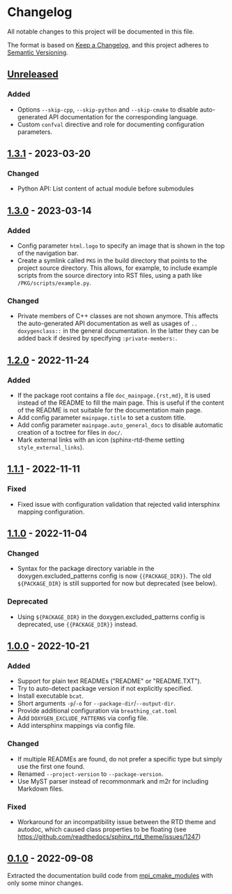 # Changelog
All notable changes to this project will be documented in this file.

The format is based on [Keep a Changelog](https://keepachangelog.com/en/1.0.0/),
and this project adheres to [Semantic Versioning](https://semver.org/spec/v2.0.0.html).

## [Unreleased]
### Added
- Options `--skip-cpp`, `--skip-python` and `--skip-cmake` to disable
  auto-generated API documentation for the corresponding language.
- Custom `confval` directive and role for documenting configuration parameters.


## [1.3.1] - 2023-03-20
### Changed
- Python API: List content of actual module before submodules


## [1.3.0] - 2023-03-14
### Added
- Config parameter `html.logo` to specify an image that is shown in the top of
  the navigation bar.
- Create a symlink called `PKG` in the build directory that points to the project source
  directory.  This allows, for example, to include example scripts from the source
  directory into RST files, using a path like `/PKG/scripts/example.py`.

### Changed
- Private members of C++ classes are not shown anymore.  This affects the
  auto-generated API documentation as well as usages of `.. doxygenclass::` in
  the general documentation.  In the latter they can be added back if desired by
  specifying `:private-members:`.


## [1.2.0] - 2022-11-24
### Added
- If the package root contains a file `doc_mainpage.{rst,md}`, it is used instead of the
  README to fill the main page.  This is useful if the content of the README is not
  suitable for the documentation main page.
- Add config parameter `mainpage.title` to set a custom title.
- Add config parameter `mainpage.auto_general_docs` to disable automatic creation of a
  toctree for files in `doc/`.
- Mark external links with an icon (sphinx-rtd-theme setting `style_external_links`).

## [1.1.1] - 2022-11-11
### Fixed
- Fixed issue with configuration validation that rejected valid intersphinx mapping
  configuration.


## [1.1.0] - 2022-11-04
### Changed
- Syntax for the package directory variable in the doxygen.excluded_patterns
  config is now `{{PACKAGE_DIR}}`.  The old `${PACKAGE_DIR}` is still supported
  for now but deprecated (see below).

### Deprecated
- Using `${PACKAGE_DIR}` in the doxygen.excluded_patterns config is deprecated,
  use `{{PACKAGE_DIR}}` instead.


## [1.0.0] - 2022-10-21
### Added
- Support for plain text READMEs ("README" or "README.TXT").
- Try to auto-detect package version if not explicitly specified.
- Install executable `bcat`.
- Short arguments `-p`/`-o` for `--package-dir`/`--output-dir`.
- Provide additional configuration via `breathing_cat.toml`
- Add `DOXYGEN_EXCLUDE_PATTERNS` via config file.
- Add intersphinx mappings via config file.

### Changed
- If multiple READMEs are found, do not prefer a specific type but simply use the first
  one found.
- Renamed `--project-version` to `--package-version`.
- Use MyST parser instead of recommonmark and m2r for including Markdown files.

### Fixed
- Workaround for an incompatibility issue between the RTD theme and autodoc, which
  caused class properties to be floating (see
  https://github.com/readthedocs/sphinx_rtd_theme/issues/1247)


## [0.1.0] - 2022-09-08
Extracted the documentation build code from
[mpi_cmake_modules](https://github.com/machines-in-motion/mpi_cmake_modules) with only
some minor changes. 


[Unreleased]: https://github.com/machines-in-motion/breathing-cat/compare/v1.3.1...HEAD
[1.3.1]: https://github.com/machines-in-motion/breathing-cat/compare/v1.3.0...v1.3.1
[1.3.0]: https://github.com/machines-in-motion/breathing-cat/compare/v1.2.0...v1.3.0
[1.2.0]: https://github.com/machines-in-motion/breathing-cat/compare/v1.1.1...v1.2.0
[1.1.1]: https://github.com/machines-in-motion/breathing-cat/compare/v1.1.0...v1.1.1
[1.1.0]: https://github.com/machines-in-motion/breathing-cat/compare/v1.0.0...v1.1.0
[1.0.0]: https://github.com/machines-in-motion/breathing-cat/compare/v0.1.0...v1.0.0
[0.1.0]: https://github.com/machines-in-motion/breathing-cat/releases/tag/v0.1.0
